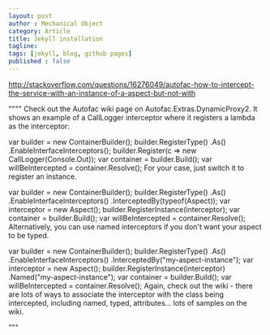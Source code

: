 ```yaml
---
layout: post
author : Mechanical Object
category: Article
title: Jekyll installation
tagline: 
tags: [jekyll, blog, github pages]
published : false
---
```

http://stackoverflow.com/questions/16276049/autofac-how-to-intercept-the-service-with-an-instance-of-a-aspect-but-not-with

""""
Check out the Autofac wiki page on Autofac.Extras.DynamicProxy2. It shows an example of a CallLogger interceptor where it registers a lambda as the interceptor:

var builder = new ContainerBuilder(); 
builder.RegisterType<SomeType>()
       .As<ISomeInterface>()
       .EnableInterfaceInterceptors(); 
builder.Register(c => new CallLogger(Console.Out));
var container = builder.Build();
var willBeIntercepted = container.Resolve<ISomeInterface>();
For your case, just switch it to register an instance.

var builder = new ContainerBuilder(); 
builder.RegisterType<SomeType>()
       .As<ISomeInterface>()
       .EnableInterfaceInterceptors()
       .InterceptedBy(typeof(Aspect));
var interceptor = new Aspect();
builder.RegisterInstance(interceptor);
var container = builder.Build();
var willBeIntercepted = container.Resolve<ISomeInterface>();
Alternatively, you can use named interceptors if you don't want your aspect to be typed.

var builder = new ContainerBuilder(); 
builder.RegisterType<SomeType>()
       .As<ISomeInterface>()
       .EnableInterfaceInterceptors()
       .InterceptedBy("my-aspect-instance");
var interceptor = new Aspect();
builder.RegisterInstance(interceptor)
       .Named<IInterceptor>("my-aspect-instance");
var container = builder.Build();
var willBeIntercepted = container.Resolve<ISomeInterface>();
Again, check out the wiki - there are lots of ways to associate the interceptor with the class being intercepted, including named, typed, attributes... lots of samples on the wiki.

"""